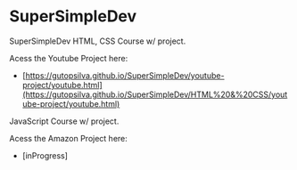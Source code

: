# SuperSimpleDev
 SuperSimpleDev HTML, CSS Course w/ project.
 
 Acess the Youtube Project here:
 - [https://gutopsilva.github.io/SuperSimpleDev/youtube-project/youtube.html](https://gutopsilva.github.io/SuperSimpleDev/HTML%20&%20CSS/youtube-project/youtube.html)

JavaScript Course w/ project.

Acess the Amazon Project here:
- [inProgress]
